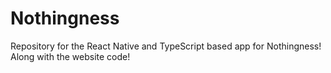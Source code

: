 # Nothingness

Repository for the React Native and TypeScript based app for Nothingness! Along with the website code!
